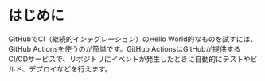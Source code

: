 # はじめに
GitHubでCI（継続的インテグレーション）のHello World的なものを試すには、GitHub Actionsを使うのが簡単です。GitHub ActionsはGitHubが提供するCI/CDサービスで、リポジトリにイベントが発生したときに自動的にテストやビルド、デプロイなどを行えます。



